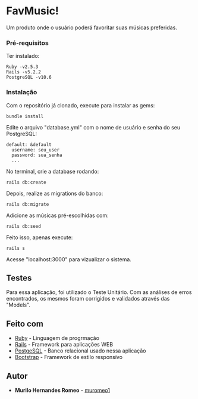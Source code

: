 # FavMusic!

Um produto onde o usuário poderá favoritar suas músicas preferidas.

### Pré-requisitos

Ter instalado:

```
Ruby -v2.5.3
Rails -v5.2.2
PostgreSQL -v10.6
```

### Instalação

Com o repositório já clonado, execute para instalar as gems:

```
bundle install
```

Edite o arquivo "database.yml" com o nome de usuário e senha do seu PostgreSQL:

```
default: &default
  username: seu_user
  password: sua_senha
  ...
```

No terminal, crie a database rodando:

```
rails db:create
```

Depois, realize as migrations do banco:

```
rails db:migrate
```

Adicione as músicas pré-escolhidas com:

```
rails db:seed
```

Feito isso, apenas execute:

```
rails s
```

Acesse "localhost:3000" para vizualizar o sistema.

## Testes

Para essa aplicação, foi utilizado o Teste Unitário. Com as análises de erros encontrados, os mesmos foram corrigidos e validados através das "Models".

## Feito com

* [Ruby](https://www.ruby-lang.org/pt/) - Linguagem de progrmação
* [Rails](https://rubyonrails.org/) - Framework para aplicações WEB
* [PostgeSQL](https://www.postgresql.org/) - Banco relacional usado nessa aplicação
* [Bootstrap](https://getbootstrap.com/) - Framework de estilo responsívo


## Autor

* **Murilo Hernandes Romeo** - [muromeo1](https://github.com/muromeo1)

